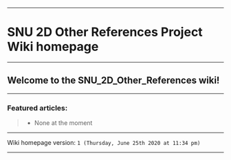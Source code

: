 
***

# SNU 2D Other References Project Wiki homepage

***

## Welcome to the SNU_2D_Other_References wiki!

***

### Featured articles:

> * None at the moment

***

Wiki homepage version: `1 (Thursday, June 25th 2020 at 11:34 pm)`

***
